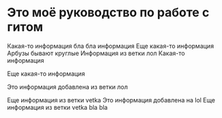 # Это моё руководство по работе с гитом
Какая-то информация бла бла
информация
Еще какая-то информация Арбузы бывают круглые
Информация из ветки лол
Какая-то информация

Еще какая-то информация

Это информация добавлена из ветки лол

Еще информация из ветки vetka
Это информация добавлена на lol
Еще информация из ветки vetka bla bla
